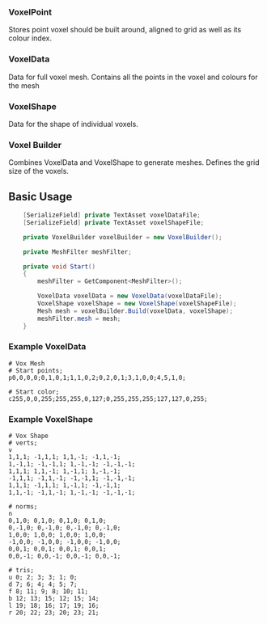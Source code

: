 ### VoxelPoint
Stores point voxel should be built around, aligned to grid as well as its colour index.

### VoxelData
Data for full voxel mesh. Contains all the points in the voxel and colours for the mesh

### VoxelShape
Data for the shape of individual voxels. 

### Voxel Builder
Combines VoxelData and VoxelShape to generate meshes. Defines the grid size of the voxels.

## Basic Usage
```cs
    [SerializeField] private TextAsset voxelDataFile;
    [SerializeField] private TextAsset voxelShapeFile;

    private VoxelBuilder voxelBuilder = new VoxelBuilder();

    private MeshFilter meshFilter;

    private void Start()
    {
        meshFilter = GetComponent<MeshFilter>();

        VoxelData voxelData = new VoxelData(voxelDataFile);
        VoxelShape voxelShape = new VoxelShape(voxelShapeFile);
        Mesh mesh = voxelBuilder.Build(voxelData, voxelShape);
        meshFilter.mesh = mesh;
    }
```

### Example VoxelData
```
# Vox Mesh
# Start points;
p0,0,0,0;0,1,0,1;1,1,0,2;0,2,0,1;3,1,0,0;4,5,1,0;

# Start color;
c255,0,0,255;255,255,0,127;0,255,255,255;127,127,0,255;
```

### Example VoxelShape
```
# Vox Shape
# verts;
v
1,1,1; -1,1,1; 1,1,-1; -1,1,-1; 
1,-1,1; -1,-1,1; 1,-1,-1; -1,-1,-1; 
1,1,1; 1,1,-1; 1,-1,1; 1,-1,-1; 
-1,1,1; -1,1,-1; -1,-1,1; -1,-1,-1; 
1,1,1; -1,1,1; 1,-1,1; -1,-1,1; 
1,1,-1; -1,1,-1; 1,-1,-1; -1,-1,-1; 

# norms;
n
0,1,0; 0,1,0; 0,1,0; 0,1,0; 
0,-1,0; 0,-1,0; 0,-1,0; 0,-1,0; 
1,0,0; 1,0,0; 1,0,0; 1,0,0; 
-1,0,0; -1,0,0; -1,0,0; -1,0,0; 
0,0,1; 0,0,1; 0,0,1; 0,0,1; 
0,0,-1; 0,0,-1; 0,0,-1; 0,0,-1; 

# tris;
u 0; 2; 3; 3; 1; 0;
d 7; 6; 4; 4; 5; 7;
f 8; 11; 9; 8; 10; 11;
b 12; 13; 15; 12; 15; 14;
l 19; 18; 16; 17; 19; 16;
r 20; 22; 23; 20; 23; 21;
```
